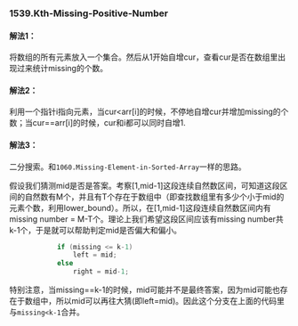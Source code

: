 ### 1539.Kth-Missing-Positive-Number

#### 解法1：
将数组的所有元素放入一个集合。然后从1开始自增cur，查看cur是否在数组里出现过来统计missing的个数。

#### 解法2：
利用一个指针i指向元素，当cur<arr[i]的时候，不停地自增cur并增加missing的个数；当cur==arr[i]的时候，cur和i都可以同时自增1.

#### 解法3：
二分搜索。和```1060.Missing-Element-in-Sorted-Array```一样的思路。

假设我们猜测mid是否是答案。考察[1,mid-1]这段连续自然数区间，可知道这段区间的自然数有M个，并且有T个存在于数组中（即查找数组里有多少个小于mid的元素个数，利用lower_bound）。所以，在[1,mid-1]这段连续自然数区间内有missing number = M-T个。理论上我们希望这段区间应该有missing number共k-1个，于是就可以帮助判定mid是否偏大和偏小。
```cpp
            if (missing <= k-1)
                left = mid;
            else
                right = mid-1;
```
特别注意，当missing==k-1的时候，mid可能并不是最终答案，因为mid可能也存在于数组中，所以mid可以再往大猜(即left=mid)。因此这个分支在上面的代码里与```missing<k-1```合并。
